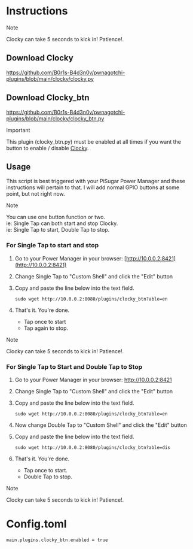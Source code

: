 # Instructions

> [!NOTE]
> Clocky can take 5 seconds to kick in! Patience!.

## Download Clocky

https://github.com/B0r1s-B4d3n0v/pwnagotchi-plugins/blob/main/clocky/clocky.py

## Download Clocky_btn

https://github.com/B0r1s-B4d3n0v/pwnagotchi-plugins/blob/main/clocky/clocky_btn.py


> [!IMPORTANT]
> This plugin (clocky_btn.py) must be enabled at all times if you want the button to enable / disable [Clocky](https://github.com/B0r1s-B4d3n0v/pwnagotchi-plugins/blob/main/clocky/clocky.py).


## Usage

This script is best triggered with your PiSugar Power Manager and these instructions will pertain to that. I will add normal GPIO buttons at some point, but not right now.


> [!NOTE]
> You can use one button function or two.\
> ie: Single Tap can both start and stop Clocky.\
> ie: Single Tap to start, Double Tap to stop.

### For Single Tap to start and stop

1. Go to your Power Manager in your browser: [http://10.0.0.2:8421](http://10.0.0.2:8421)
2. Change Single Tap to "Custom Shell" and click the "Edit" button
3. Copy and paste the line below into the text field.

    `sudo wget http://10.0.0.2:8080/plugins/clocky_btn?able=en`

4. That's it. You're done. 
   - Tap once to start
   - Tap again to stop.
    
> [!NOTE]
> Clocky can take 5 seconds to kick in! Patience!. 

### For Single Tap to Start and Double Tap to Stop

1. Go to your Power Manager in your browser: http://10.0.0.2:8421
2. Change Single Tap to "Custom Shell" and click the "Edit" button
3. Copy and paste the line below into the text field.

    `sudo wget http://10.0.0.2:8080/plugins/clocky_btn?able=en`

4. Now change Double Tap to "Custom Shell" and click the "Edit" button
5. Copy and paste the line below into the text field.

    `sudo wget http://10.0.0.2:8080/plugins/clocky_btn?able=dis`

6. That's it. You're done.
   - Tap once to start.
   - Double Tap to stop.

> [!NOTE]
> Clocky can take 5 seconds to kick in! Patience!. 
   
# Config.toml

`main.plugins.clocky_btn.enabled = true`
